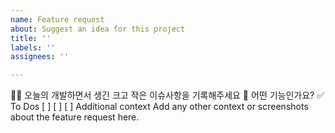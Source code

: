 ```yaml
---
name: Feature request
about: Suggest an idea for this project
title: ''
labels: ''
assignees: ''

---
```


🧑‍💻 오늘의 개발하면서 생긴 크고 작은 이슈사항을 기록해주세요
💚 어떤 기능인가요?
✅ To Dos
[ ]
[ ]
[ ]
Additional context
Add any other context or screenshots about the feature request here.
